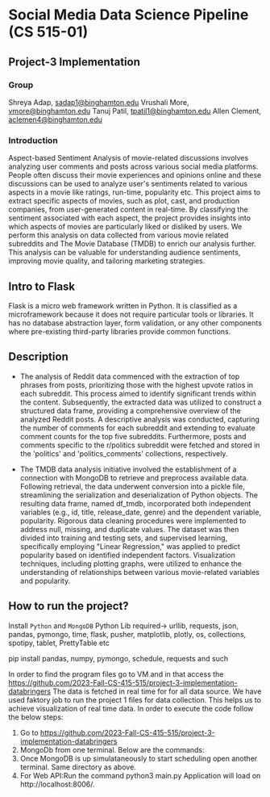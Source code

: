 # Social Media Data Science Pipeline (CS 515-01)

## Project-3 Implementation

### Group 

Shreya Adap, sadap1@binghamton.edu
Vrushali More, vmore@binghamton.edu
Tanuj Patil, tpatil1@binghamton.edu
Allen Clement, aclemen4@binghamton.edu

### Introduction

Aspect-based Sentiment Analysis of movie-related discussions involves analyzing user comments and posts across various social media platforms. People often discuss their movie experiences and opinions online and these discussions can be used to analyze user's sentiments related to various aspects in a movie like ratings, run-time, popularity etc. This project aims to extract specific aspects of movies, such as plot, cast, and production companies, from user-generated content in real-time. By classifying the sentiment associated with each aspect, the project provides insights into which aspects of movies are particularly liked or disliked by users. We perform this analysis on data collected from various movie related subreddits and The Movie Database (TMDB) to enrich our analysis further. This analysis can be valuable for understanding audience sentiments, improving movie quality, and tailoring marketing strategies.

## Intro to Flask

Flask is a micro web framework written in Python. It is classified as a microframework because it does not require particular tools or libraries. It has no database abstraction layer, form validation, or any other components where pre-existing third-party libraries provide common functions.

## Description

* The analysis of Reddit data commenced with the extraction of top phrases from posts, prioritizing those with the highest upvote ratios in each subreddit. This process aimed to identify significant trends within the content. Subsequently, the extracted data was utilized to construct a structured data frame, providing a comprehensive overview of the analyzed Reddit posts. A descriptive analysis was conducted, capturing the number of comments for each subreddit and extending to evaluate comment counts for the top five subreddits. Furthermore, posts and comments specific to the r/politics subreddit were fetched and stored in the 'politics' and 'politics_comments' collections, respectively.

* The TMDB data analysis initiative involved the establishment of a connection with MongoDB to retrieve and preprocess available data. Following retrieval, the data underwent conversion into a pickle file, streamlining the serialization and deserialization of Python objects. The resulting data frame, named df_tmdb, incorporated both independent variables (e.g., id, title, release_date, genre) and the dependent variable, popularity. Rigorous data cleaning procedures were implemented to address null, missing, and duplicate values. The dataset was then divided into training and testing sets, and supervised learning, specifically employing "Linear Regression," was applied to predict popularity based on identified independent factors. Visualization techniques, including plotting graphs, were utilized to enhance the understanding of relationships between various movie-related variables and popularity.

## How to run the project?

Install `Python` and `MongoDB`
Python Lib required-> urllib, requests, json, pandas, pymongo, time, flask, pusher, matplotlib, plotly, os, collections, spotipy, tablet, PrettyTable etc


pip install pandas, numpy, pymongo, schedule, requests and such

In order to find the program files go to VM and in that access the https://github.com/2023-Fall-CS-415-515/project-3-implementation-databringers 
The data is fetched in real time for for all data source. We have used faktory job to run the project 1 files for data collection.
This helps us to achieve visualization of real time data.
In order to execute the code follow the below steps:
1. Go to https://github.com/2023-Fall-CS-415-515/project-3-implementation-databringers
2. MongoDb from one terminal. Below are the commands:
3. Once MongoDB is up simulataneously to start scheduling open another terminal. Same directory as above. 
3. For Web API:Run the command
    python3 main.py
    Application will load on http://localhost:8006/.





